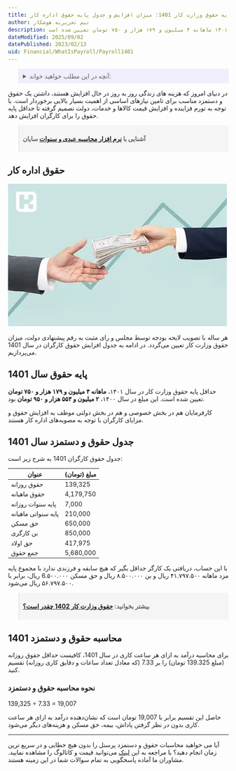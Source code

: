 ```yaml
---
title: پایه حقوق وزارت کار 1401؛ میزان افزایش و جدول پایه حقوق اداره کار
author: تیم تحریریه هوشکار
description: حداقل پایه حقوق وزارت کار در سال ۱۴۰۱ ماهانه ۴ میلیون و ۱۷۹ هزار و ۷۵۰ تومان تعیین شده است. 
dateModified: 2025/09/02
datePublished: 2023/02/13
uid: Financial/WhatIsPayroll/Payroll1401
---
```

<blockquote style="background-color:#eeeefc; padding:0.5rem">
<details>
  <summary>آنچه در این مطلب خواهید خواند:</summary>
  <ul>
    <li>حقوق اداره کار</li>
    <li>پایه حقوق سال 1401</li>
    <li>جدول حقوق و دستمزد سال 1401</li>
    <li>محاسبه حقوق و دستمزد 1401</li>
    <li>نحوه محاسبه حقوق و دستمزد</li>
  </ul>
</details>
</blockquote>

در دنیای امروز که هزینه های زندگی روز به روز در حال افزایش هستند، داشتن یک حقوق و دستمزد مناسب برای تامین نیازهای اساسی از اهمیت بسیار بالایی برخوردار است. با توجه به تورم فزاینده و افزایش قیمت کالاها و خدمات، دولت تصمیم گرفته تا حداقل پایه حقوق را برای کارگران افزایش دهد.

<blockquote style="background-color:#f5f5f5; padding:0.5rem">
<p><strong>آشنایی با <a href="https://www.hooshkar.com/Software/Sayan/Module/Payroll" target="_blank">نرم افزار محاسبه عیدی و سنوات</a> سایان</strong></p></blockquote>

## حقوق اداره کار

![حقوق وزارت کار 1401](./Images/Salary1401.webp)

هر ساله با تصویب لایحه بودجه توسط مجلس و رای مثبت به رقم پیشنهادی دولت، میزان حقوق وزارت کار تعیین می‌گردد. در ادامه به جدول افزایش حقوق کارگران در سال 1401 می‌پردازیم.

## پایه حقوق سال 1401
حداقل پایه حقوق وزارت کار در سال ۱۴۰۱، **ماهانه ۴ میلیون و ۱۷۹ هزار و ۷۵۰ تومان** تعیین شده است. این مبلغ در سال ۱۴۰۰، **۲ میلیون و ۵۵۴ هزار و ۹۵۰ تومان** بود. 

کارفرمایان هم در بخش خصوصی و هم در بخش دولتی موظف به افزایش حقوق و مزایای کارگران با توجه به مصوبه‌های اداره کار هستند.

## جدول حقوق و دستمزد سال 1401
جدول حقوق کارگران 1401 به شرح زیر است:

عنوان | مبلغ (تومان)
------------ | -------------
حقوق روزانه | 139,325 
حقوق ماهیانه | 4,179,750 
پایه سنوات روزانه | 7,000 
پایه سنواتی ماهیانه | 210,000 
حق مسکن | 650,000 
بن کارگری | 850,000 
حق اولاد | 417,975 
جمع حقوق | 5,680,000

با این حساب، دریافتی یک کارگر حداقل بگیر که هیچ سابقه و فرزندی ندارد با مجموع پایه مزد ماهانه‌ ۴۱.۷۹۷.۵۰۰ ریال و بن ۸.۵۰۰.۰۰۰ ریال و حق مسکن 6.۵۰۰.۰۰۰ ریال، برابر با ۵۶.۷۹۷.۵۰۰ ریال می‌شود.

<blockquote style="background-color:#f5f5f5; padding:0.5rem">
<p><strong>بیشتر بخوانید: <a href="https://www.hooshkar.com/Wiki/Payroll/Payroll1402" target="_blank">حقوق وزارت کار 1402 چقدر است؟
</a></p></strong></blockquote>

## محاسبه حقوق و دستمزد 1401
 برای محاسبه درآمد به ازای هر ساعت کاری در سال 1401، کافیست حداقل حقوق روزانه (مبلغ 139.325 تومان) را بر 7.33 (که معادل تعداد ساعات و دقایق کاری روزانه) تقسیم کنید.

### نحوه محاسبه حقوق و دستمزد

139,325 ÷ 7.33 = 19,007

حاصل این تقسیم برابر با 19,007 تومان است که نشان‌دهنده درآمد به ازای هر ساعت کاری بدون در نظر گرفتن پاداش، بیمه، حق مسکن و هزینه‌های دیگر می‌شود.

-----
آیا می خواهید محاسبات حقوق و دستمزد پرسنل را بدون هیچ خطایی و در سریع ترین زمان انجام دهید؟
 با مراجعه به این <a href="https://www.hooshkar.com/Software/Sayan/Module/Payroll"  target="_blank">لینک</a> می‌توانید قیمت و کاتالوگ را مشاهده نمایید.
مشاوران ما آماده پاسخگویی به تمام سوالات شما در این زمینه هستند.